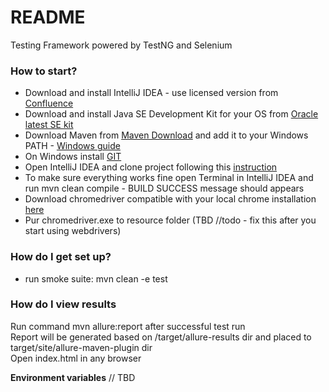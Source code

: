 # README #
Testing Framework powered by TestNG and Selenium 

### How to start? ###

* Download and install IntelliJ IDEA  - use licensed version from [Confluence](https://confluence.softserveinc.com/display/ITAM/JetBrains+Clients+activation+guide#JetBrainsClientsactivationguide-IntelliJIDEA)
* Download and install Java SE Development Kit for your OS from [Oracle latest SE kit](https://www.oracle.com/technetwork/pt/java/javase/downloads/index.html)
* Download Maven from [Maven Download](https://maven.apache.org/download.cgi) and add it to your Windows PATH - [Windows guide](https://maven.apache.org/guides/getting-started/windows-prerequisites.html)
* On Windows install [GIT](https://git-scm.com/downloads)
* Open IntelliJ IDEA and clone project following this [instruction](https://www.jetbrains.com/help/webstorm/cloning-a-repository-from-github.html)
* To make sure everything works fine open Terminal in IntelliJ IDEA and run mvn clean compile - BUILD SUCCESS message should appears
* Download chromedriver compatible with your local chrome installation [here](https://chromedriver.chromium.org/downloads)
* Pur chromedriver.exe to resource folder (TBD //todo - fix this after you start using webdrivers)

### How do I get set up? ###

* run smoke suite: mvn clean -e test 

### How do I view results
Run command mvn allure:report after successful test run <br>
Report will be generated based on /target/allure-results dir and placed to target/site/allure-maven-plugin dir <br>
Open index.html in any browser <br>

**Environment variables**
// TBD